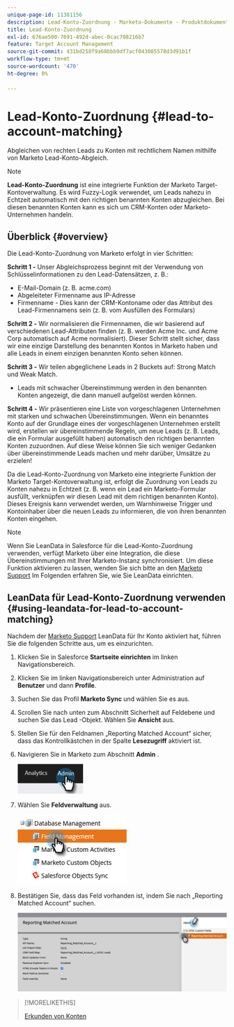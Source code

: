 ```yaml
---
unique-page-id: 11381156
description: Lead-Konto-Zuordnung - Marketo-Dokumente - Produktdokumentation
title: Lead-Konto-Zuordnung
exl-id: 676ae500-7691-492d-abec-0cac708216b7
feature: Target Account Management
source-git-commit: 431bd258f9a68bbb9df7acf043085578d3d91b1f
workflow-type: tm+mt
source-wordcount: '470'
ht-degree: 0%

---
```


# Lead-Konto-Zuordnung {#lead-to-account-matching}

Abgleichen von rechten Leads zu Konten mit rechtlichem Namen mithilfe von Marketo Lead-Konto-Abgleich.

>[!NOTE]
>
>**Lead-Konto-Zuordnung** ist eine integrierte Funktion der Marketo Target-Kontoverwaltung. Es wird Fuzzy-Logik verwendet, um Leads nahezu in Echtzeit automatisch mit den richtigen benannten Konten abzugleichen. Bei diesen benannten Konten kann es sich um CRM-Konten oder Marketo-Unternehmen handeln.

## Überblick {#overview}

Die Lead-Konto-Zuordnung von Marketo erfolgt in vier Schritten:

**Schritt 1 -** Unser Abgleichsprozess beginnt mit der Verwendung von Schlüsselinformationen zu den Lead-Datensätzen, z. B.:

* E-Mail-Domain (z. B. acme.com)
* Abgeleiteter Firmenname aus IP-Adresse
* Firmenname - Dies kann der CRM-Kontoname oder das Attribut des Lead-Firmennamens sein (z. B. vom Ausfüllen des Formulars)

**Schritt 2 -** Wir normalisieren die Firmennamen, die wir basierend auf verschiedenen Lead-Attributen finden (z. B. werden Acme Inc. und Acme Corp automatisch auf Acme normalisiert). Dieser Schritt stellt sicher, dass wir eine einzige Darstellung des benannten Kontos in Marketo haben und alle Leads in einem einzigen benannten Konto sehen können.

**Schritt 3 -** Wir teilen abgeglichene Leads in 2 Buckets auf: Strong Match und Weak Match.

* Leads mit schwacher Übereinstimmung werden in den benannten Konten angezeigt, die dann manuell aufgelöst werden können.

**Schritt 4 -** Wir präsentieren eine Liste von vorgeschlagenen Unternehmen mit starken und schwachen Übereinstimmungen. Wenn ein benanntes Konto auf der Grundlage eines der vorgeschlagenen Unternehmen erstellt wird, erstellen wir übereinstimmende Regeln, um neue Leads (z. B. Leads, die ein Formular ausgefüllt haben) automatisch den richtigen benannten Konten zuzuordnen. Auf diese Weise können Sie sich weniger Gedanken über übereinstimmende Leads machen und mehr darüber, Umsätze zu erzielen!

Da die Lead-Konto-Zuordnung von Marketo eine integrierte Funktion der Marketo Target-Kontoverwaltung ist, erfolgt die Zuordnung von Leads zu Konten nahezu in Echtzeit (z. B. wenn ein Lead ein Marketo-Formular ausfüllt, verknüpfen wir diesen Lead mit dem richtigen benannten Konto). Dieses Ereignis kann verwendet werden, um Warnhinweise Trigger und Kontoinhaber über die neuen Leads zu informieren, die von ihren benannten Konten eingehen.

>[!NOTE]
>
>Wenn Sie LeanData in Salesforce für die Lead-Konto-Zuordnung verwenden, verfügt Marketo über eine Integration, die diese Übereinstimmungen mit Ihrer Marketo-Instanz synchronisiert. Um diese Funktion aktivieren zu lassen, wenden Sie sich bitte an den [Marketo Support](https://nation.marketo.com/t5/Support/ct-p/Support) Im Folgenden erfahren Sie, wie Sie LeanData einrichten.

## LeanData für Lead-Konto-Zuordnung verwenden {#using-leandata-for-lead-to-account-matching}

Nachdem der [Marketo Support](https://nation.marketo.com/t5/Support/ct-p/Support) LeanData für Ihr Konto aktiviert hat, führen Sie die folgenden Schritte aus, um es einzurichten.

1. Klicken Sie in Salesforce **Startseite einrichten** im linken Navigationsbereich.

1. Klicken Sie im linken Navigationsbereich unter Administration auf **Benutzer** und dann **Profile**.

1. Suchen Sie das Profil **Marketo Sync** und wählen Sie es aus.

1. Scrollen Sie nach unten zum Abschnitt Sicherheit auf Feldebene und suchen Sie das Lead -Objekt. Wählen Sie **Ansicht** aus.

1. Stellen Sie für den Feldnamen „Reporting Matched Account“ sicher, dass das Kontrollkästchen in der Spalte **Lesezugriff** aktiviert ist.

1. Navigieren Sie in Marketo zum Abschnitt **Admin** .

   ![](assets/lead-to-account-matching-1.png)

1. Wählen Sie **Feldverwaltung** aus.

   ![](assets/lead-to-account-matching-2.png)

1. Bestätigen Sie, dass das Feld vorhanden ist, indem Sie nach „Reporting Matched Account“ suchen.

   ![](assets/lead-to-account-matching-3.png)

>[!MORELIKETHIS]
>
>[Erkunden von Konten](/help/marketo/product-docs/target-account-management/target/named-accounts/discover-accounts.md)
